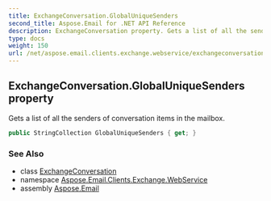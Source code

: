 ```yaml
---
title: ExchangeConversation.GlobalUniqueSenders
second_title: Aspose.Email for .NET API Reference
description: ExchangeConversation property. Gets a list of all the senders of conversation items in the mailbox
type: docs
weight: 150
url: /net/aspose.email.clients.exchange.webservice/exchangeconversation/globaluniquesenders/
---
```

## ExchangeConversation.GlobalUniqueSenders property

Gets a list of all the senders of conversation items in the mailbox.

```csharp
public StringCollection GlobalUniqueSenders { get; }
```

### See Also

* class [ExchangeConversation](../)
* namespace [Aspose.Email.Clients.Exchange.WebService](../../exchangeconversation/)
* assembly [Aspose.Email](../../../)


